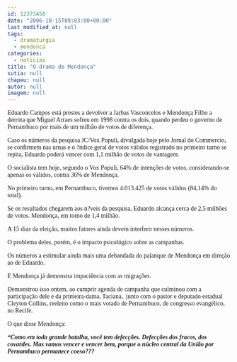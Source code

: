 ```yaml
---
id: 12373458
date: "2006-10-15T09:03:00+00:00"
last_modified_at: null
tags:
  - dramaturgia
  - mendonca
categories:
  - noticias
title: "O drama de Mendonça"
sutia: null
chapeu: null
autor: null
imagem: null
---
```

<p><P><FONT face=Verdana>Eduardo Campos está prestes a devolver a Jarbas Vasconcelos e Mendonça Filho a derrota que Miguel Arraes sofreu em 1998 contra os dois, quando perdeu o governo de Pernambuco por mais de um milhão de votos de diferença.</FONT></P></p>
<p><P><FONT face=Verdana>Caso os números da pesquisa JC/Vox Populi, divulgada hoje pelo Jornal do Commercio, se confirmem nas urnas e o ?ndice geral de votos válidos registrado no primeiro turno se repita, Eduardo poderá vencer com 1,1 milhão de votos de vantagem.</FONT></P></p>
<p><P><FONT face=Verdana>O socialista tem hoje, segundo&nbsp;o Vox Populi, 64% de intenções de votos, considerando-se apenas os válidos, contra 36% de Mendonça.</FONT></P></p>
<p><P><FONT face=Verdana>No primeiro turno, em Pernambuco, tivemos 4.013.425 de votos válidos (84,14% do total). </FONT></P></p>
<p><P><FONT face=Verdana>Se os resultados chegarem aos n?veis da pesquisa, Eduardo alcança cerca de 2,5 milhões de votos. Mendonça, em torno de 1,4 milhão.</FONT></P></p>
<p><P><FONT face=Verdana>A 15 dias da eleição, muitos fatores ainda devem interferir nesses números. </FONT></P></p>
<p><P><FONT face=Verdana>O problema deles, porém, é o impacto psicológico sobre as campanhas.</FONT></P></p>
<p><P><FONT face=Verdana>Os números&nbsp;a estimular ainda mais uma debandada&nbsp;do palanque de Mendonça em direção ao de Eduardo.</FONT></P></p>
<p><P><FONT face=Verdana>E Mendonça já demonstra impaciência com as migrações. </FONT></P></p>
<p><P><FONT face=Verdana>Demonstrou isso ontem, ao cumprir agenda de campanha que culminou com a participação dele e da primeira-dama, Taciana,&nbsp; junto com o pastor e deputado estadual Cleyton Collins, reeleito como o mais votado de Pernambuco, de congresso evangélico, no Recife. </FONT></P></p>
<p><P><FONT face=Verdana>O que disse Mendonça:</FONT></P></p>
<p><P><STRONG><EM><FONT face=Verdana>“Como em toda grande batalha, você tem defecções. Defecções dos fracos, dos covardes. Mas vamos vencer e vencer bem, porque o núcleo central da União por Pernambuco permanece coeso???</FONT> </EM></STRONG></P> </p>
